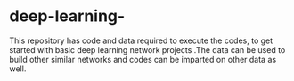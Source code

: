 # deep-learning-
This repository has code and data required to execute the codes, to get started with basic deep learning network projects .The data can be used to build other similar networks and codes can be imparted on other data as well. 
